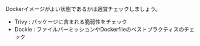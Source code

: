 Dockerイメージがよい状態であるかは適宜チェックしましょう。

- Trivy : パッケージに含まれる脆弱性をチェック
- Dockle : ファイルパーミッションやDockerfileのベストプラクティスのチェック